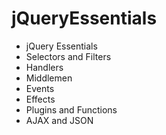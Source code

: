 # jQueryEssentials

<ul>
        <li>jQuery Essentials</li>
        <li>Selectors and Filters</li>
        <li>Handlers</li>
        <li>Middlemen</li>
        <li>Events</li>
        <li>Effects</li>
        <li>Plugins and Functions</li>
        <li>AJAX and JSON</li>
</ul>
